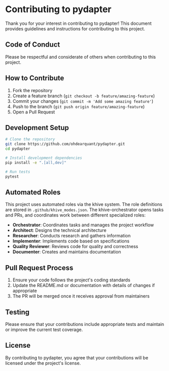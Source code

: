# Contributing to pydapter

Thank you for your interest in contributing to pydapter! This document provides
guidelines and instructions for contributing to this project.

## Code of Conduct

Please be respectful and considerate of others when contributing to this
project.

## How to Contribute

1. Fork the repository
2. Create a feature branch (`git checkout -b feature/amazing-feature`)
3. Commit your changes (`git commit -m 'Add some amazing feature'`)
4. Push to the branch (`git push origin feature/amazing-feature`)
5. Open a Pull Request

## Development Setup

```bash
# Clone the repository
git clone https://github.com/ohdearquant/pydapter.git
cd pydapter

# Install development dependencies
pip install -e ".[all,dev]"

# Run tests
pytest
```

## Automated Roles

This project uses automated roles via the khive system. The role definitions are
stored in `.github/khive_modes.json`. The khive-orchestrator opens tasks and
PRs, and coordinates work between different specialized roles:

- **Orchestrator**: Coordinates tasks and manages the project workflow
- **Architect**: Designs the technical architecture
- **Researcher**: Conducts research and gathers information
- **Implementer**: Implements code based on specifications
- **Quality Reviewer**: Reviews code for quality and correctness
- **Documenter**: Creates and maintains documentation

## Pull Request Process

1. Ensure your code follows the project's coding standards
2. Update the README.md or documentation with details of changes if appropriate
3. The PR will be merged once it receives approval from maintainers

## Testing

Please ensure that your contributions include appropriate tests and maintain or
improve the current test coverage.

## License

By contributing to pydapter, you agree that your contributions will be licensed
under the project's license.
